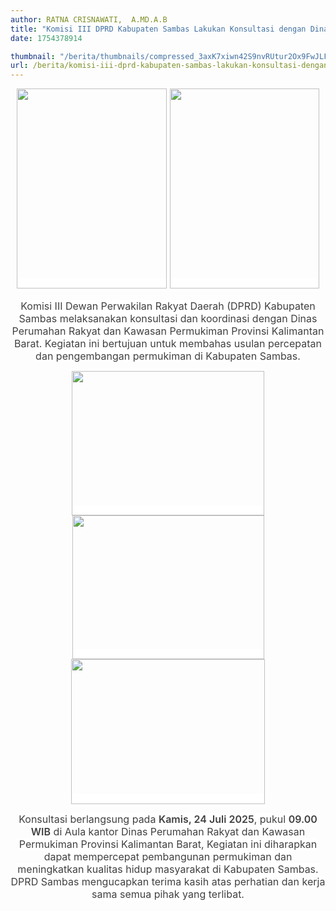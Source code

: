 ```yaml
---
author: RATNA CRISNAWATI,  A.MD.A.B
title: "Komisi III DPRD Kabupaten Sambas Lakukan Konsultasi dengan Dinas Perumahan Provinsi Kalbar"
date: 1754378914

thumbnail: "/berita/thumbnails/compressed_3axK7xiwn42S9nvRUtur2Ox9FwJLFvvzZQ1ar5BO.jpg"
url: /berita/komisi-iii-dprd-kabupaten-sambas-lakukan-konsultasi-dengan-dinas-perumahan-provinsi-kalbar
---
```


<p style="text-align: center;"><span style="color: #404040; font-family: quote-cjk-patch, Inter, system-ui, -apple-system, BlinkMacSystemFont, 'Segoe UI', Roboto, 'Noto Sans', Ubuntu, Cantarell, 'Helvetica Neue', Oxygen, 'Open Sans', sans-serif; font-size: 16.002px; background-color: #ffffff;"><img src="/images/a4VaqUKJK3rndYLBxUhS.jpeg" width="240" height="320" alt="" /> <img src="/images/jn39qSwrQjCl7n02Ny8V.jpeg" width="239" height="320" alt="" /></span></p>

<p style="text-align: center;"><span style="color: #404040; font-family: quote-cjk-patch, Inter, system-ui, -apple-system, BlinkMacSystemFont, 'Segoe UI', Roboto, 'Noto Sans', Ubuntu, Cantarell, 'Helvetica Neue', Oxygen, 'Open Sans', sans-serif; font-size: 16.002px; background-color: #ffffff;"></span></p>

<p style="text-align: center;"><span style="color: #404040; font-family: quote-cjk-patch, Inter, system-ui, -apple-system, BlinkMacSystemFont, 'Segoe UI', Roboto, 'Noto Sans', Ubuntu, Cantarell, 'Helvetica Neue', Oxygen, 'Open Sans', sans-serif; font-size: 16.002px; background-color: #ffffff;">Komisi III Dewan Perwakilan Rakyat Daerah (DPRD) Kabupaten Sambas melaksanakan konsultasi dan koordinasi dengan Dinas Perumahan Rakyat dan Kawasan Permukiman Provinsi Kalimantan Barat. Kegiatan ini bertujuan untuk membahas usulan percepatan dan pengembangan permukiman di Kabupaten Sambas.</span></p>

<p style="text-align: center;"><span style="color: #404040; font-family: quote-cjk-patch, Inter, system-ui, -apple-system, BlinkMacSystemFont, 'Segoe UI', Roboto, 'Noto Sans', Ubuntu, Cantarell, 'Helvetica Neue', Oxygen, 'Open Sans', sans-serif; font-size: 16.002px; background-color: #ffffff;"></span></p>

<p style="text-align: center;"><span style="color: #404040; font-family: quote-cjk-patch, Inter, system-ui, -apple-system, BlinkMacSystemFont, 'Segoe UI', Roboto, 'Noto Sans', Ubuntu, Cantarell, 'Helvetica Neue', Oxygen, 'Open Sans', sans-serif; font-size: 16.002px; background-color: #ffffff;"><img src="/images/NwJaagDki61sMLxhxO7Q.jpeg" width="308" height="231" alt="" /><img src="/images/bFhaVe9zbqWPsvaA7Cx1.jpeg" width="307" height="230" alt="" /><img src="/images/q9UdjtYwFO5m4EaztM0J.jpeg" width="310" height="232" alt="" /></span></p>

<p style="text-align: center;"><span style="color: #404040; font-family: quote-cjk-patch, Inter, system-ui, -apple-system, BlinkMacSystemFont, 'Segoe UI', Roboto, 'Noto Sans', Ubuntu, Cantarell, 'Helvetica Neue', Oxygen, 'Open Sans', sans-serif; font-size: 16.002px; background-color: #ffffff;"></span></p>

<p style="text-align: center;"><span style="color: #404040; font-family: quote-cjk-patch, Inter, system-ui, -apple-system, BlinkMacSystemFont, 'Segoe UI', Roboto, 'Noto Sans', Ubuntu, Cantarell, 'Helvetica Neue', Oxygen, 'Open Sans', sans-serif; font-size: 16.002px; background-color: #ffffff;">Konsultasi berlangsung pada </span><span style="font-weight: 600; color: #404040; font-family: quote-cjk-patch, Inter, system-ui, -apple-system, BlinkMacSystemFont, 'Segoe UI', Roboto, 'Noto Sans', Ubuntu, Cantarell, 'Helvetica Neue', Oxygen, 'Open Sans', sans-serif; font-size: 16.002px; background-color: #ffffff;">Kamis, 24 Juli 2025</span><span style="color: #404040; font-family: quote-cjk-patch, Inter, system-ui, -apple-system, BlinkMacSystemFont, 'Segoe UI', Roboto, 'Noto Sans', Ubuntu, Cantarell, 'Helvetica Neue', Oxygen, 'Open Sans', sans-serif; font-size: 16.002px; background-color: #ffffff;">, pukul&nbsp;</span><span style="font-weight: 600; color: #404040; font-family: quote-cjk-patch, Inter, system-ui, -apple-system, BlinkMacSystemFont, 'Segoe UI', Roboto, 'Noto Sans', Ubuntu, Cantarell, 'Helvetica Neue', Oxygen, 'Open Sans', sans-serif; font-size: 16.002px; background-color: #ffffff;">09.00 WIB</span><span style="color: #404040; font-family: quote-cjk-patch, Inter, system-ui, -apple-system, BlinkMacSystemFont, 'Segoe UI', Roboto, 'Noto Sans', Ubuntu, Cantarell, 'Helvetica Neue', Oxygen, 'Open Sans', sans-serif; font-size: 16.002px; background-color: #ffffff;">&nbsp;di Aula kantor Dinas Perumahan Rakyat dan Kawasan Permukiman Provinsi Kalimantan Barat,&nbsp;</span><span style="color: #404040; font-family: quote-cjk-patch, Inter, system-ui, -apple-system, BlinkMacSystemFont, 'Segoe UI', Roboto, 'Noto Sans', Ubuntu, Cantarell, 'Helvetica Neue', Oxygen, 'Open Sans', sans-serif; font-size: 16.002px; background-color: #ffffff;"></span><span style="background-color: #ffffff; color: #404040; font-family: quote-cjk-patch, Inter, system-ui, -apple-system, BlinkMacSystemFont, 'Segoe UI', Roboto, 'Noto Sans', Ubuntu, Cantarell, 'Helvetica Neue', Oxygen, 'Open Sans', sans-serif; font-size: 16.002px;">Kegiatan ini diharapkan dapat mempercepat pembangunan permukiman dan meningkatkan kualitas hidup masyarakat di Kabupaten Sambas. DPRD Sambas mengucapkan terima kasih atas perhatian dan kerja sama semua pihak yang terlibat.</span></p>


